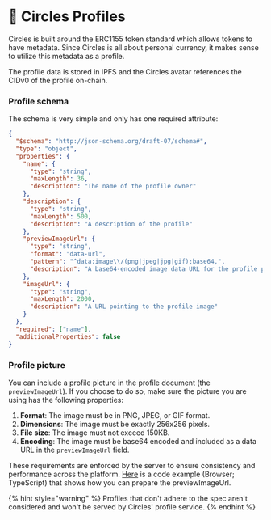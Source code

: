 # 🪪 Circles Profiles

Circles is built around the ERC1155 token standard which allows tokens to have metadata. Since Circles is all about personal currency, it makes sense to utilize this metadata as a profile.&#x20;

The profile data is stored in IPFS and the Circles avatar references the CIDv0 of the profile on-chain.

### Profile schema

The schema is very simple and only has one required attribute:

```json
{
  "$schema": "http://json-schema.org/draft-07/schema#",
  "type": "object",
  "properties": {
    "name": {
      "type": "string",
      "maxLength": 36,
      "description": "The name of the profile owner"
    },
    "description": {
      "type": "string",
      "maxLength": 500,
      "description": "A description of the profile"
    },
    "previewImageUrl": {
      "type": "string",
      "format": "data-url",
      "pattern": "^data:image\\/(png|jpeg|jpg|gif);base64,",
      "description": "A base64-encoded image data URL for the profile preview"
    },
    "imageUrl": {
      "type": "string",
      "maxLength": 2000,
      "description": "A URL pointing to the profile image"
    }
  },
  "required": ["name"],
  "additionalProperties": false
}
```

### Profile picture

You can include a profile picture in the profile document (the `previewImageUrl`). If you choose to do so, make sure the picture you are using has the following properties:

1. **Format**: The image must be in PNG, JPEG, or GIF format.
2. **Dimensions**: The image must be exactly 256x256 pixels.
3. **File size**: The image must not exceed 150KB.
4. **Encoding**: The image must be base64 encoded and included as a data URL in the `previewImageUrl` field.

These requirements are enforced by the server to ensure consistency and performance across the platform.  [Here](https://github.com/aboutcircles/5ecret-garden/blob/06da3e5d472b487fa8e1bc726561eddbc97fdd30/circles-app/src/lib/components/ImageUpload.svelte#L33) is a code example (Browser; TypeScript) that shows how you can prepare the previewImageUrl.

{% hint style="warning" %}
Profiles that don't adhere to the spec aren't considered and won't be served by Circles' profile service.
{% endhint %}
